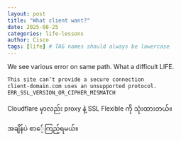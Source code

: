```yaml
---
layout: post
title: "What client want?"
date: 2025-08-25
categories: life-lessons
author: Cisco
tags: [life] # TAG names should always be lowercase
---
```

We see various error on same path.
What a difficult LIFE.

```bash
This site can’t provide a secure connection
client-domain.com uses an unsupported protocol.
ERR_SSL_VERSION_OR_CIPHER_MISMATCH
```

Cloudflare မှာလည်း proxy နဲ့ SSL Flexible ကို သုံးထားတယ်။

အချိန်ပဲ စာ‌ေ့်ကြည့်ရမယ်။
